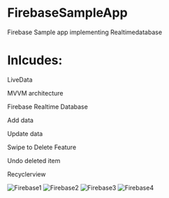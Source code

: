 # FirebaseSampleApp
Firebase Sample app implementing Realtimedatabase

# Inlcudes:

LiveData


MVVM architecture


Firebase Realtime Database


Add data


Update data


Swipe to Delete Feature


Undo deleted item


Recyclerview

![Firebase1](https://user-images.githubusercontent.com/39974969/81768688-f9c1b300-951e-11ea-9c98-928d4490e0e9.PNG)
![Firebase2](https://user-images.githubusercontent.com/39974969/81768682-f75f5900-951e-11ea-8c8a-44fcfd816c2c.PNG)
![Firebase3](https://user-images.githubusercontent.com/39974969/81768684-f8908600-951e-11ea-985e-263870e37eca.PNG)
![Firebase4](https://user-images.githubusercontent.com/39974969/81768686-f9291c80-951e-11ea-940c-7e3f47b94810.PNG)



